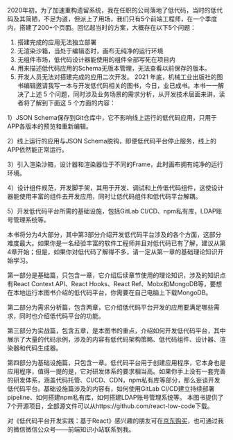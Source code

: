 2020年初，为了加速重构遗留系统，我在任职的公司落地了低代码，当时的低代码及其简陋，不足为道，但派上了用场，我们只有5个前端工程师，在一个季度内，搭建了200+个页面。回忆起当时的方案，大概存在以下5个问题：
1. 搭建完成的应用无法独立部署
2. 无渲染沙箱，当处于编辑态时，画布无纯净的运行环境
3. 无组件市场，低代码设计器能使用的组件全部写死在项目内
4. 用来描述低代码应用的Schema无版本管理，无法查看以前保存的版本。
5. 开发人员无法对搭建完成的应用二次开发。
2021 年底，机械工业出版社的图书编辑邀请我写一本与开发低代码相关的图书，今日，业已成书。本书一一解决了上述 5 个问题，同时涉及业务场景的需求分析，从开发技术层面来讲，读者将了解到下面这 5 个方面的内容：
   
1）JSON Schema保存到Git仓库中，它不影响线上运行的低代码应用，只用于APP各版本的预览和重新编辑。

2）线上运行的应用与JSON Schema脱钩，即便低代码平台停止服务，线上的APP依然能正常运行。

3）引入渲染沙箱，设计器和渲染器位于不同的Frame，此时画布拥有纯净的运行环境。

4）设计组件规范，开发脚手架，其用于开发、调试和上传低代码组件，这使设计器能使用丰富的组件去开发应用，同时让低代码组件和低代码平台解耦。

5）开发低代码平台所需的基础设施，包括GitLab CI/CD、npm私有库，LDAP账号管理系统等。

本书将分为4大部分，其中第3部分介绍开发低代码平台涉及的各个方面，这部分难度最大。如果你是一名经验丰富的软件工程师并且对低代码已有了解，建议从第4章开始；但是，如果你对低代码了解得不多，请一定从第一章的基础理论知识开始学习。

第一部分是基础篇，只包含一章，它介绍后续章节使用的理论知识，涉及的知识点有React Context API、React Hooks、React Ref、Mobx和MongoDB等，要想在本地运行本图书介绍的低代码平台，你需要在自己电脑上下载MongoDB。

第二部分为需求分析篇，包含两章，它介绍低代码平台开发的应用要满足哪些需求，同时也介绍低代码平台的功能。

第三部分为实战篇，包含五章，是本图书的重点，介绍如何开发低代码平台，其中展示了大量的代码示例，涉及的内容有低代码架构策略、低代码组件、设计器、渲染器和代码生成器。

第四部分为基础设施篇，只包含一章。低代码平台用于创建应用程序，它本身也是应用程序，值得一提的是，它对研发体系的要求相当高。如果你手上没有一套完善的研发体系，涵盖代码托管、CI/CD、CDN，npm私有库等部分，那么妄谈开发低代码平台。基础设施篇涉及的内容有，如何使用GitLab CI/CD建立持续部署 pipeline、如何搭建npm私有库，如何搭建LDAP账号管理系统等。
本图书提供了7个开源项目，全部源文件可以从https://github.com/react-low-code下载。

对《低代码平台开发实践：基于React》感兴趣的朋友可在[京东购买](https://item.jd.com/14012127.html)，也可通过我的微信微信公众号——前端知识小站联系到我。


